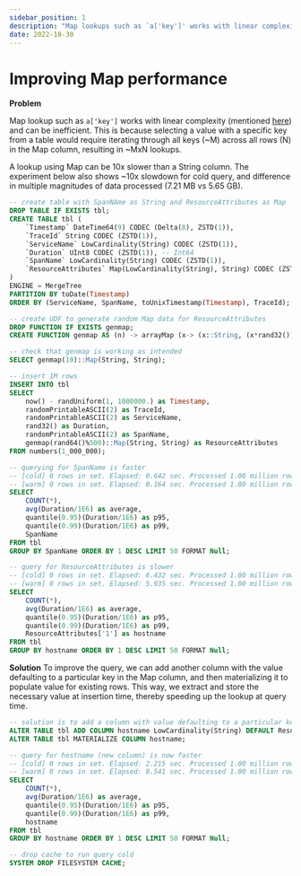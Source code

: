 ```yaml
---
sidebar_position: 1
description: "Map lookups such as `a['key']' works with linear complexity (mentioned [here](https://clickhouse.com/docs/en/sql-reference/data-types/map)) and can be inefficient."
date: 2022-10-30
---
```


# Improving Map performance

**Problem**

Map lookup such as `a['key']` works with linear complexity (mentioned [here](https://clickhouse.com/docs/en/sql-reference/data-types/map)) and can be inefficient. This is because selecting a value with a specific key from a table would require iterating through all keys (~M) across all rows (N) in the Map column, resulting in ~MxN lookups.

A lookup using Map can be 10x slower than a String column. The experiment below also shows ~10x slowdown for cold query, and difference in multiple magnitudes of data processed (7.21 MB vs 5.65 GB).

```sql
-- create table with SpanNAme as String and ResourceAttributes as Map
DROP TABLE IF EXISTS tbl;
CREATE TABLE tbl (
    `Timestamp` DateTime64(9) CODEC (Delta(8), ZSTD(1)),
    `TraceId` String CODEC (ZSTD(1)),
    `ServiceName` LowCardinality(String) CODEC (ZSTD(1)),
    `Duration` UInt8 CODEC (ZSTD(1)), -- Int64
    `SpanName` LowCardinality(String) CODEC (ZSTD(1)),
    `ResourceAttributes` Map(LowCardinality(String), String) CODEC (ZSTD(1))
)
ENGINE = MergeTree
PARTITION BY toDate(Timestamp)
ORDER BY (ServiceName, SpanName, toUnixTimestamp(Timestamp), TraceId);

-- create UDF to generate random Map data for ResourceAttributes
DROP FUNCTION IF EXISTS genmap;
CREATE FUNCTION genmap AS (n) -> arrayMap (x-> (x::String, (x*rand32())::String), range(1, n));

-- check that genmap is working as intended
SELECT genmap(10)::Map(String, String);

-- insert 1M rows
INSERT INTO tbl
SELECT
    now() - randUniform(1, 1000000.) as Timestamp,
    randomPrintableASCII(2) as TraceId,
    randomPrintableASCII(2) as ServiceName,
    rand32() as Duration,
    randomPrintableASCII(2) as SpanName,
    genmap(rand64()%500)::Map(String, String) as ResourceAttributes
FROM numbers(1_000_000);

-- querying for SpanName is faster
-- [cold] 0 rows in set. Elapsed: 0.642 sec. Processed 1.00 million rows, 7.21 MB (1.56 million rows/s., 11.22 MB/s.)
-- [warm] 0 rows in set. Elapsed: 0.164 sec. Processed 1.00 million rows, 7.21 MB (6.10 million rows/s., 43.99 MB/s.)
SELECT
    COUNT(*),
    avg(Duration/1E6) as average,
    quantile(0.95)(Duration/1E6) as p95,
    quantile(0.99)(Duration/1E6) as p99,
    SpanName
FROM tbl
GROUP BY SpanName ORDER BY 1 DESC LIMIT 50 FORMAT Null;

-- query for ResourceAttributes is slower
-- [cold] 0 rows in set. Elapsed: 6.432 sec. Processed 1.00 million rows, 5.65 GB (155.46 thousand rows/s., 879.07 MB/s.)
-- [warm] 0 rows in set. Elapsed: 5.935 sec. Processed 1.00 million rows, 5.65 GB (168.50 thousand rows/s., 952.81 MB/s.)
SELECT
    COUNT(*),
    avg(Duration/1E6) as average,
    quantile(0.95)(Duration/1E6) as p95,
    quantile(0.99)(Duration/1E6) as p99,
    ResourceAttributes['1'] as hostname
FROM tbl
GROUP BY hostname ORDER BY 1 DESC LIMIT 50 FORMAT Null;
```

**Solution**
To improve the query, we can add another column with the value defaulting to a particular key in the Map column, and then materializing it to populate value for existing rows. This way, we extract and store the necessary value at insertion time, thereby speeding up the lookup at query time.

```sql
-- solution is to add a column with value defaulting to a particular key in Map
ALTER TABLE tbl ADD COLUMN hostname LowCardinality(String) DEFAULT ResourceAttributes['1'];
ALTER TABLE tbl MATERIALIZE COLUMN hostname;

-- query for hostname (new column) is now faster
-- [cold] 0 rows in set. Elapsed: 2.215 sec. Processed 1.00 million rows, 21.67 MB (451.52 thousand rows/s., 9.78 MB/s.)
-- [warm] 0 rows in set. Elapsed: 0.541 sec. Processed 1.00 million rows, 21.67 MB (1.85 million rows/s., 40.04 MB/s.)
SELECT
    COUNT(*),
    avg(Duration/1E6) as average,
    quantile(0.95)(Duration/1E6) as p95,
    quantile(0.99)(Duration/1E6) as p99,
    hostname
FROM tbl
GROUP BY hostname ORDER BY 1 DESC LIMIT 50 FORMAT Null;

-- drop cache to run query cold
SYSTEM DROP FILESYSTEM CACHE;
```
